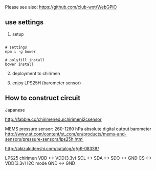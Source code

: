Please see also: https://github.com/club-wot/WebGPIO

## use settings

 1. setup

```

# settings
npm i -g bower

# polyfill install
bower install

```

 2. deployment to chirimen

 3. enjoy LPS25H (barometer sensor)

## How to construct circuit

Japanese

http://fabble.cc/chirimenedu/chirimeni2csensor




 MEMS pressure sensor: 260-1260 hPa absolute digital output barometer
 http://www.st.com/content/st_com/en/products/mems-and-sensors/pressure-sensors/lps25h.html

 http://akizukidenshi.com/catalog/g/gK-08338/

 LPS25      chirimen
 VDD    <-> VDD(3.3v)
 SCL    <-> 
 SDA    <-> 
 SDO    <-> GND
 CS     <-> VDD(3.3v) I2C mode
 GND    <-> GND

